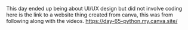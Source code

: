 This day ended up being about UI/UX design but did not involve coding here is the link to a website thing created from canva, this was from following along with the videos. https://day-65-python.my.canva.site/
